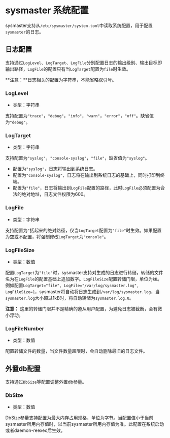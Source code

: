 # sysmaster 系统配置

sysmaster支持从`/etc/sysmaster/system.toml`中读取系统配置，用于配置`sysmaster`的日志。

## 日志配置

支持通过`LogLevel`、`LogTarget`、`LogFile`分别配置日志的输出级别、输出目标即输出路径，`LogFile`的配置只有当`LogTarget`配置为`file`时生效。

**注意：**日志相关的配置为字符串，不能省略双引号。

### LogLevel

* 类型：字符串

支持配置为`"trace"`，`"debug"`，`"info"`，`"warn"`，`"error"`，`"off"`。缺省值为`"debug"`。

### LogTarget

* 类型：字符串

支持配置为`"syslog"`，`"console-syslog"`，`"file"`，缺省值为`"syslog"`。

* 配置为`"syslog"`，日志将输出到系统日志。
* 配置为`"console-syslog"`，日志将在输出到系统日志的基础上，同时打印到终端。
* 配置为`"file"`，日志将输出到`LogFile`配置的路径，此时`LogFile`必须配置为合法的绝对地址，日志文件权限为600。

### LogFile

* 类型：字符串

支持配置为`"`括起来的绝对路径，仅当`LogTarget`配置为`"file"`时生效。如果配置为空或不配置，将强制修改`LogTarget`为`"console"`。

### LogFileSize

* 类型：数值

配置`LogTarget`为`"file"`时，sysmaster支持对生成的日志进行转储，转储的文件名为在`LogFile`的配置基础上追加数字。`LogFileSize`配置转储门限，单位为`kB`。例如配置`LogTarget="file", LogFile="/var/log/sysmaster.log", LogFileSize=1`，sysmaster将自动将日志生成到`/var/log/sysmaster.log`，当`sysmaster.log`大小超过1kB时，将自动转储为`sysmaster.log.0`。

**注意：** 这里的转储门限并不是精确的遵从用户配置，为避免日志被截断，会有微小浮动。

### LogFileNumber

* 类型：数值

配置转储文件的数量，当文件数量超限时，会自动删除最旧的日志文件。

## 外置db配置

支持通过`DbSize`等配置调整外置db参量。

### DbSize

* 类型：数值

DbSize参量支持配置为最大内存占用规格，单位为字节。当配置值小于当前sysmaster所用内存值时，以当前sysmaster所用内存值为准。此配置在系统启动或者daemon-reexec后生效。
